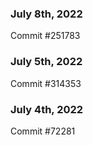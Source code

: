 ### July 8th, 2022

Commit #251783

### July 5th, 2022

Commit #314353


### July 4th, 2022

Commit #72281
